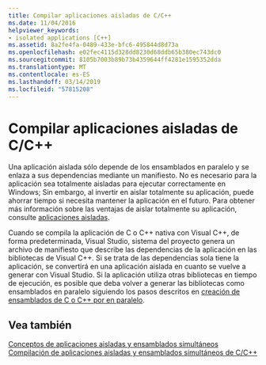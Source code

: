 ```yaml
---
title: Compilar aplicaciones aisladas de C/C++
ms.date: 11/04/2016
helpviewer_keywords:
- isolated applications [C++]
ms.assetid: 8a2fe4fa-0489-433e-bfc6-495844d8d73a
ms.openlocfilehash: e02fec4115d328dd8230d68ddb65b380ec743dc0
ms.sourcegitcommit: 8105b7003b89b73b4359644ff4281e1595352dda
ms.translationtype: MT
ms.contentlocale: es-ES
ms.lasthandoff: 03/14/2019
ms.locfileid: "57815208"
---
```

# <a name="building-cc-isolated-applications"></a>Compilar aplicaciones aisladas de C/C++

Una aplicación aislada sólo depende de los ensamblados en paralelo y se enlaza a sus dependencias mediante un manifiesto. No es necesario para la aplicación sea totalmente aisladas para ejecutar correctamente en Windows; Sin embargo, al invertir en aislar totalmente su aplicación, puede ahorrar tiempo si necesita mantener la aplicación en el futuro. Para obtener más información sobre las ventajas de aislar totalmente su aplicación, consulte [aplicaciones aisladas](/windows/desktop/SbsCs/isolated-applications).

Cuando se compila la aplicación de C o C++ nativa con Visual C++, de forma predeterminada, Visual Studio, sistema del proyecto genera un archivo de manifiesto que describe las dependencias de la aplicación en las bibliotecas de Visual C++. Si se trata de las dependencias sola tiene la aplicación, se convertirá en una aplicación aislada en cuanto se vuelve a generar con Visual Studio. Si la aplicación utiliza otras bibliotecas en tiempo de ejecución, es posible que deba volver a generar las bibliotecas como ensamblados en paralelo siguiendo los pasos descritos en [creación de ensamblados de C o C++ por en paralelo](building-c-cpp-side-by-side-assemblies.md).

## <a name="see-also"></a>Vea también

[Conceptos de aplicaciones aisladas y ensamblados simultáneos](concepts-of-isolated-applications-and-side-by-side-assemblies.md)<br/>
[Compilación de aplicaciones aisladas y ensamblados simultáneos de C/C++](building-c-cpp-isolated-applications-and-side-by-side-assemblies.md)
